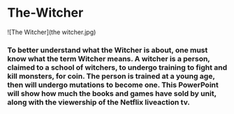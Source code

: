 # The-Witcher

![The Witcher](the witcher.jpg)


### To better understand what the Witcher is about, one must know what the term Witcher means. A witcher is a person, claimed to a school of witchers, to undergo training to fight and kill monsters, for coin. The person is trained at a young age, then will undergo mutations to become one. This PowerPoint will show how much the books and games have sold by unit, along with the viewership of the Netflix liveaction tv.